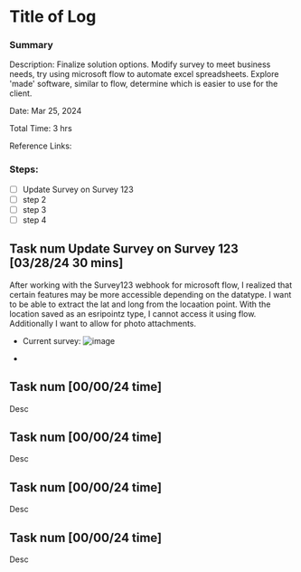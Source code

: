 # Title of Log
### Summary

Description: Finalize solution options. Modify survey to meet business needs, try using microsoft flow to automate excel spreadsheets. 
Explore 'made' software, similar to flow, determine which is easier to use for the client.


Date: Mar 25, 2024

Total Time: 3 hrs

Reference Links:

### Steps:
- [ ] Update Survey on Survey 123
- [ ] step 2
- [ ] step 3
- [ ] step 4

## Task num Update Survey on Survey 123 [03/28/24 30 mins]

After working with the Survey123 webhook for microsoft flow, I realized that certain features may be more accessible depending on the datatype. I want to be able to extract the lat and long from the locaation point. With the location saved as an esripointz type, I cannot access it using flow. Additionally I want to allow for photo attachments.

* Current survey:
![image](https://github.com/lowylori/technicallogs/assets/49323685/5b7e4272-244a-490a-bc44-b45db9a5e55b)


* 

## Task num [00/00/24 time]

Desc

## Task num [00/00/24 time]

Desc

## Task num [00/00/24 time]

Desc

## Task num [00/00/24 time]

Desc
